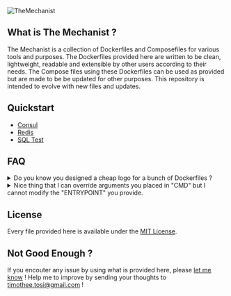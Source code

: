 ![TheMechanist](assets/mechanist-logo-640-400.png)

## What is The Mechanist ?
The Mechanist is a collection of Dockerfiles and Composefiles for various tools
and purposes.
The Dockerfiles provided here are written to be clean, lightweight, readable and
extensible by other users according to their needs.
The Compose files using these Dockerfiles can be used as provided but are made
to be be updated for other purposes.
This repository is intended to evolve with new files and updates.

## Quickstart

* [Consul](./consul/README.md)
* [Redis](./redis/README.md)
* [SQL Test](./sql/README.md)

## FAQ
<details>
<summary>Do you know you designed a cheap logo for a bunch of Dockerfiles ?</summary>
I do.
</details>

<details>
<summary>Nice thing that I can override arguments you placed in "CMD" but I
cannot modify the "ENTRYPOINT" you provide.</summary>
You can override it by using the `--entrypoint` argument of `docker run`.
More info [here](https://docs.docker.com/engine/reference/run/#/entrypoint-default-command-to-execute-at-runtime).
</details>

## License
Every file provided here is available under the [MIT License](http://opensource.org/licenses/MIT).

## Not Good Enough ?
If you encouter any issue by using what is provided here, please
[let me know](https://github.com/TimTosi/mechanist/issues) ! 
Help me to improve by sending your thoughts to timothee.tosi@gmail.com !

